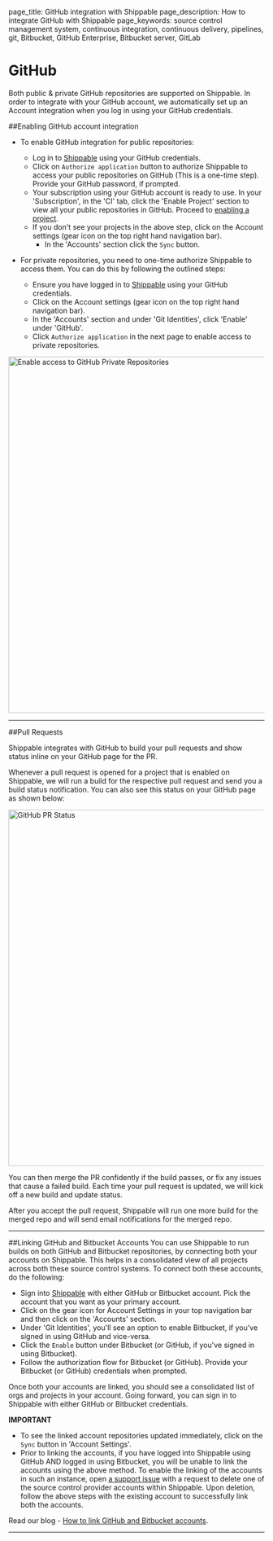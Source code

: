 page_title: GitHub integration with Shippable
page_description: How to integrate GitHub with Shippable
page_keywords: source control management system, continuous integration, continuous delivery, pipelines, git, Bitbucket, GitHub Enterprise, Bitbucket server, GitLab

# GitHub
Both public & private GitHub repositories are supported on Shippable. In order to integrate with your GitHub account, we automatically set up an Account integration when you log in using your GitHub credentials.

##Enabling GitHub account integration

- To enable GitHub integration for public repositories:  
     - Log in to [Shippable](https://app.shippable.com) using your GitHub credentials.
     - Click on `Authorize application` button to authorize Shippable to access your public repositories on GitHub (This is a one-time step). Provide your GitHub password, if prompted.
     - Your subscription using your GitHub account is ready to use. In your 'Subscription', in the 'CI' tab, click the 'Enable Project' section to view all your public repositories in GitHub. Proceed to [enabling a project](/navigatingUI/subscriptions/ci/#enable-project).
     - If you don't see your projects in the above step, click on the Account settings (gear icon on the top right hand navigation bar).
          - In the 'Accounts' section click the `Sync` button.
- For private repositories, you need to one-time authorize Shippable to access them. You can do this by following the outlined steps:

     - Ensure you have logged in to [Shippable](https://app.shippable.com) using your GitHub credentials.
     - Click on the Account settings (gear icon on the top right hand navigation bar).
     - In the 'Accounts' section and under 'Git Identities', click 'Enable' under 'GitHub'.
     - Click `Authorize application` in the next page to enable access to private repositories.

<img src="/ci/images/githubEnablePvtRepoMV.gif" alt="Enable access to GitHub Private Repositories" style="width:700px;"/>

---  
##Pull Requests

Shippable integrates with GitHub to build your pull requests and show status inline on your GitHub page for the PR.

Whenever a pull request is opened for a project that is enabled on Shippable, we will run a build for the respective pull request and send you a build status notification. You can also see this status on your GitHub page as shown below:

<img src="/ci/images/githubPRStatus.png" alt="GitHub PR Status" style="width:700px;"/>

You can then merge the PR confidently if the build passes, or fix any issues that cause a failed build. Each time your pull request is updated, we will kick off a new build and update status.

After you accept the pull request, Shippable will run one more build for the merged repo and will send email notifications for the merged repo.

---

##Linking GitHub and Bitbucket Accounts
You can use Shippable to run builds on both GitHub and Bitbucket repositories, by connecting both your accounts on Shippable. This helps in a consolidated view of all projects across both these source control systems. To connect both these accounts, do the following:

- Sign into [Shippable](http://www.shippable.com) with either GitHub or Bitbucket account. Pick the account that you want as your primary account.
- Click on the gear icon for Account Settings in your top navigation bar and then click on the 'Accounts' section.
- Under 'Git Identities', you'll see an option to enable Bitbucket, if you've signed in using GitHub and vice-versa.
- Click the `Enable` button under Bitbucket (or GitHub, if you've signed in using Bitbucket).
- Follow the authorization flow for Bitbucket (or GitHub). Provide your Bitbucket (or GitHub) credentials when prompted.

Once both your accounts are linked, you should see a consolidated list of orgs and projects in your account. Going forward, you can sign in to Shippable with either GitHub or Bitbucket credentials.

**IMPORTANT**

- To see the linked account repositories updated immediately, click on the `Sync` button in 'Account Settings'.
- Prior to linking the accounts, if you have logged into Shippable using GitHub AND logged in using Bitbucket, you will be unable to link the accounts using the above method. To enable the linking of the accounts in such an instance, open [a support issue](https://github.com/Shippable/support/issues) with a request to delete one of the source control provider accounts within Shippable. Upon deletion, follow the above steps with the existing account to successfully link both the accounts.

Read our blog - [How to link GitHub and Bitbucket accounts](http://blog.shippable.com/how-to-link-github-and-bitbucket-accounts).

---
